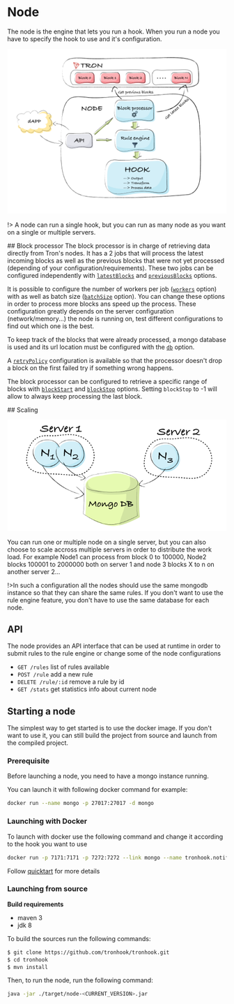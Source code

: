 # Node
The node is the engine that lets you run a hook. When you run a node you have to specify the hook to use and it's configuration.

![TronHook node](/images/node.png)

!> A node can run a single hook, but you can run as many node as you want on a single or multiple servers.

## Block processor
The block processor is in charge of retrieving data directly from Tron's nodes. It has a 2 jobs that will process the latest incoming blocks as well as the previous blocks that were not yet processed (depending of your configuration/requirements). These two jobs can be configured independently with [`latestBlocks`](/configuration) and [`previousBlocks`](/configuration) options.

It is possible to configure the number of workers per job ([`workers`](/configuration) option) with as well as batch size ([`batchSize`](/configuration) option). You can change these options in order to process more blocks ans speed up the process. These configuration greatly depends on the server configuration (network/memory...) the node is running on, test different configurations to find out which one is the best.

To keep track of the blocks that were already processed, a mongo database is used and its url location must be configured with the [`db`](/configuration) option.

A [`retryPolicy`](/configuration) configuration is available so that the processor doesn't drop a block on the first failed try if something wrong happens.

The block processor can be configured to retrieve a specific range of blocks with [`blockStart`](/configuration) and [`blockStop`](/configuration) options. Setting `blockStop` to -1 will allow to always keep processing the last block.


## Scaling

![TronHook node](/images/scaling.png)

You can run one or multiple node on a single server, but you can also choose to scale accross multiple servers in order to distribute the work load. For example Node1 can process from block 0 to 100000, Node2 blocks 100001 to 2000000 both on server 1 and node 3 blocks X to n on another server 2...

!>In such a configuration all the nodes should use the same mongodb instance so that they can share the same rules. If you don't want to use the rule engine feature, you don't have to use the same database for each node.

## API

The node provides an API interface that can be used at runtime in order to submit rules to the rule engine or change some of the node configurations

- `GET /rules` list of rules available
- `POST /rule` add a new rule
- `DELETE /rule/:id` remove a rule by id
- `GET /stats` get statistics info about current node

## Starting a node

The simplest way to get started is to use the docker image. If you don't want to use it, you can still build the project from source and launch from the compiled project.

### Prerequisite

Before launching a node, you need to have a mongo instance running.

You can launch it with following docker command for example:

```bash
docker run --name mongo -p 27017:27017 -d mongo
```

### Launching with Docker

To launch with docker use the following command and change it according to the hook you want to use

```bash
docker run -p 7171:7171 -p 7272:7272 --link mongo --name tronhook.notification -d -v ${working_dir}/application.prod.conf:/application.prod.conf -e APP_OPTS="prod hook=<HOOK_QNAME>" tronhook/node
```

Follow [quicktart](/quickstart) for more details

### Launching from source

**Build requirements**

- maven 3
- jdk 8

To build the sources run the following commands:

```bash
$ git clone https://github.com/tronhook/tronhook.git
$ cd tronhook
$ mvn install
```

Then, to run the node, run the following command:

```bash
java -jar ./target/node-<CURRENT_VERSION>.jar
```
